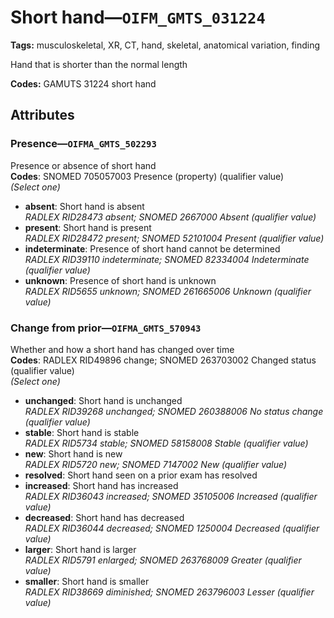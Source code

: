 # Short hand—`OIFM_GMTS_031224`

**Tags:** musculoskeletal, XR, CT, hand, skeletal, anatomical variation, finding

Hand that is shorter than the normal length

**Codes:** GAMUTS 31224 short hand

## Attributes

### Presence—`OIFMA_GMTS_502293`

Presence or absence of short hand  
**Codes**: SNOMED 705057003 Presence (property) (qualifier value)  
*(Select one)*

- **absent**: Short hand is absent  
_RADLEX RID28473 absent; SNOMED 2667000 Absent (qualifier value)_
- **present**: Short hand is present  
_RADLEX RID28472 present; SNOMED 52101004 Present (qualifier value)_
- **indeterminate**: Presence of short hand cannot be determined  
_RADLEX RID39110 indeterminate; SNOMED 82334004 Indeterminate (qualifier value)_
- **unknown**: Presence of short hand is unknown  
_RADLEX RID5655 unknown; SNOMED 261665006 Unknown (qualifier value)_

### Change from prior—`OIFMA_GMTS_570943`

Whether and how a short hand has changed over time  
**Codes**: RADLEX RID49896 change; SNOMED 263703002 Changed status (qualifier value)  
*(Select one)*

- **unchanged**: Short hand is unchanged  
_RADLEX RID39268 unchanged; SNOMED 260388006 No status change (qualifier value)_
- **stable**: Short hand is stable  
_RADLEX RID5734 stable; SNOMED 58158008 Stable (qualifier value)_
- **new**: Short hand is new  
_RADLEX RID5720 new; SNOMED 7147002 New (qualifier value)_
- **resolved**: Short hand seen on a prior exam has resolved  
- **increased**: Short hand has increased  
_RADLEX RID36043 increased; SNOMED 35105006 Increased (qualifier value)_
- **decreased**: Short hand has decreased  
_RADLEX RID36044 decreased; SNOMED 1250004 Decreased (qualifier value)_
- **larger**: Short hand is larger  
_RADLEX RID5791 enlarged; SNOMED 263768009 Greater (qualifier value)_
- **smaller**: Short hand is smaller  
_RADLEX RID38669 diminished; SNOMED 263796003 Lesser (qualifier value)_